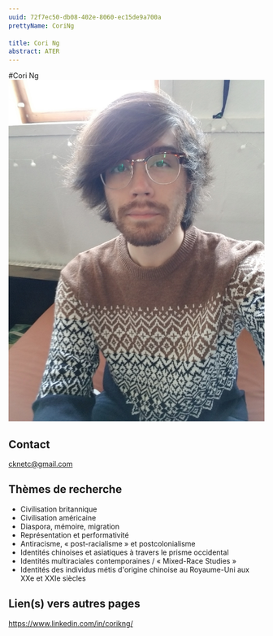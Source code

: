 ```yaml
---
uuid: 72f7ec50-db08-402e-8060-ec15de9a700a
prettyName: CoriNg

title: Cori Ng
abstract: ATER
---
```


#Cori Ng
![small](Ng_Cori.jpg)

## Contact

 cknetc@gmail.com

## Thèmes de recherche

 - Civilisation britannique
- Civilisation américaine
- Diaspora, mémoire, migration
- Représentation et performativité
- Antiracisme, « post-racialisme » et postcolonialisme
- Identités chinoises et asiatiques à travers le prisme occidental
- Identités multiraciales contemporaines / « Mixed-Race Studies »
- Identités des individus métis d'origine chinoise au Royaume-Uni aux XXe et XXIe siècles

## Lien(s) vers autres pages

 https://www.linkedin.com/in/corikng/

